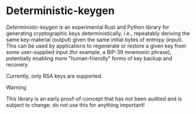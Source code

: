 Deterministic-keygen
====================

_Deterministic-keygen_ is an experimental Rust and Python library for generating cryptographic keys deterministically, i.e., repeatably deriving the same key-material (output) given the same initial bytes of entropy (input). This can be used by applications to regenerate or restore a given key from some user-supplied input (for example, a BIP-39 mnemonic phrase), potentially enabling more "human-friendly" forms of key backup and recovery.

Currently, only RSA keys are supported.


> [!WARNING]
> This library is an early proof-of-concept that has not been audited and is subject to change; do not use this for anything important!
